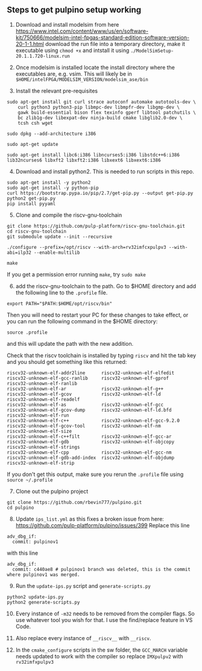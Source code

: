 ## Steps to get pulpino setup working
1. Download and install modelsim from here https://www.intel.com/content/www/us/en/software-kit/750666/modelsim-intel-fpgas-standard-edition-software-version-20-1-1.html download the run file into a temporary directory, make it executable using `chmod +x` and intstall it using `./ModelSimSetup-20.1.1.720-linux.run`

2. Once modelsim is installed locate the install directory where the executables are, e.g. vsim. This will likely be in `$HOME/intelFPGA/MODELSIM_VERSION/modelsim_ase/bin`

3. Install the relevant pre-requisites
```
sudo apt-get install git curl strace autoconf automake autotools-dev \
    curl python3 python3-pip libmpc-dev libmpfr-dev libgmp-dev \
    gawk build-essential bison flex texinfo gperf libtool patchutils \
    bc zlib1g-dev libexpat-dev ninja-build cmake libglib2.0-dev \
    tcsh csh wget

sudo dpkg --add-architecture i386

sudo apt-get update

sudo apt-get install libc6:i386 libncurses5:i386 libstdc++6:i386 lib32ncurses6 libxft2 libxft2:i386 libxext6 libxext6:i386
```
4. Download and install python2. This is needed to run scripts in this repo.
```
sudo apt-get install -y python2
sudo apt-get install -y python-pip
curl https://bootstrap.pypa.io/pip/2.7/get-pip.py --output get-pip.py
python2 get-pip.py
pip install pyyaml
```

5. Clone and compile the riscv-gnu-toolchain
```
git clone https://github.com/pulp-platform/riscv-gnu-toolchain.git
cd riscv-gnu-toolchain
git submodule update --init --recursive

./configure --prefix=/opt/riscv --with-arch=rv32imfcxpulpv3 --with-abi=ilp32 --enable-multilib

make
```
If you get a permission error running `make`, try `sudo make`

6. add the riscv-gnu-toolchain to the path. Go to $HOME directory and add the following line to the `.profile` file.
```
export PATH="$PATH:$HOME/opt/riscv/bin"
```

Then you will need to restart your PC for these changes to take effect, or you can run the following command in the $HOME directory:
```
source .profile
```
and this will update the path with the new addition. 

Check that the riscv toolchain is installed by typing `riscv` and hit the tab key and you should get something like this returned:
```
riscv32-unknown-elf-addr2line      riscv32-unknown-elf-elfedit        riscv32-unknown-elf-gcc-ranlib     riscv32-unknown-elf-gprof          riscv32-unknown-elf-ranlib
riscv32-unknown-elf-ar             riscv32-unknown-elf-g++            riscv32-unknown-elf-gcov           riscv32-unknown-elf-ld             riscv32-unknown-elf-readelf
riscv32-unknown-elf-as             riscv32-unknown-elf-gcc            riscv32-unknown-elf-gcov-dump      riscv32-unknown-elf-ld.bfd         riscv32-unknown-elf-run
riscv32-unknown-elf-c++            riscv32-unknown-elf-gcc-9.2.0      riscv32-unknown-elf-gcov-tool      riscv32-unknown-elf-nm             riscv32-unknown-elf-size
riscv32-unknown-elf-c++filt        riscv32-unknown-elf-gcc-ar         riscv32-unknown-elf-gdb            riscv32-unknown-elf-objcopy        riscv32-unknown-elf-strings
riscv32-unknown-elf-cpp            riscv32-unknown-elf-gcc-nm         riscv32-unknown-elf-gdb-add-index  riscv32-unknown-elf-objdump        riscv32-unknown-elf-strip
```

If you don't get this output, make sure you rerun the `.profile` file using `source ~/.profile`

7. Clone out the pulpino project
```
git clone https://github.com/rbevin777/pulpino.git
cd pulpino
```

8. Update `ips_list.yml` as this fixes a broken issue from here: https://github.com/pulp-platform/pulpino/issues/399 
Replace this line
```
adv_dbg_if:
  commit: pulpinov1
```
with this line
```
adv_dbg_if:
  commit: c440ae8 # pulpinov1 branch was deleted, this is the commit where pulpinov1 was merged.
```

9. Run the `update-ips.py` script and `generate-scripts.py`
```
python2 update-ips.py
python2 generate-scripts.py
```

10. Every instance of `-m32` needs to be removed from the compiler flags. So use whatever tool you wish for that. I use the find/replace feature in VS Code.

11. Also replace every instance of `__riscv__` with `__riscv`. 

12. In the `cmake_configure` scripts in the sw folder, the `GCC_MARCH` variable needs updated to work with the compiler so replace `IMXpulpv2` with `rv32imfxpulpv3`

